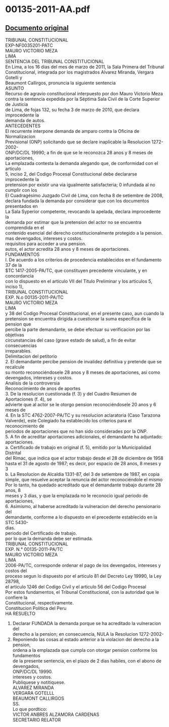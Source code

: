 
00135-2011-AA.pdf
=================
  
[Documento original](https://tc.gob.pe/jurisprudencia/2011/00135-2011-AA.pdf)  
---  
TRIBUNAL CONSTITUCIONAL  
EXP-NF0035201-PATC  
MAURO VICTORIO MEZA  
LIMA  
SENTENCIA DEL TRIBUNAL CONSTITUCIONAL  
En Lima, a los 16 dias del mes de marzo de 2011, la Sala Primera del Tribunal  
Constitucional, integrada por los magistrados Alvarez Miranda, Vergara Gotelli y  
Beaumont Callirgos, pronuncia la siguiente sentencia  
ASUNTO  
Recurso de agravio constitucional interpuesto por don Mauro Victorio Meza  
contra la sentencia expedida por la Séptima Sala Civil de la Corte Superior de Justicia  
de Lima, de fojas 132, su fecha 3 de marzo de 2010, que declara improcedente la  
demanda de autos.  
ANTECEDENTES  
El recurrente interpone demanda de amparo contra la Oficina de Normalizacion  
Previsional (ONP) solicitando que se declare inaplicable la Resolucion 1272-2002-  
ONP/DC/DL 19990; a fin de que se le reconozca 28 anos y 8 meses de aportaciones,  
La emplazada contesta la demanda alegando que, de conformidad con el articulo  
5, inciso 2, del Codigo Procesal Constitucional debe declararse improcedente la  
pretension por existir una via igualmente satisfacteria; 0 infundada al no cumplir con los  
El Cuadragésimo Juzgado Civil dé Lima, con fecha 8 de setiembre de 2008,  
declara fundada la demanda por considerar que con los documentos presentados en  
La Sala Syperior competente, revocando la apelada, declara improcedente la  
demanda por estimar que la pretension del actor no se encuentra comprendida en el  
contenido esencial del derecho constitucionalmente protegido a la pension.  
mas devengados, intereses y costos.  
requisitos para acceder a una pension.  
autos, el actor acredita 28 anos y 8 meses de aportaciones.  
FUNDAMENTOS  
I. De acuerdo a los criterios de procedencia establecidos en el fundamento 37 de la  
$TC 1417-2005-PA/TC, que constituyen precedente vinculante, y en concordancia  
con lo dispuesto en el articulo VII del Titulo Preliminar y los articulos 5, inciso 1),  
TRIBUNAL CONSTITUCIONAL  
EXP. N.o 00135-2011-PA/TC  
MAURO VICTORIO MEZA  
LIMA  
y 38 del Codigo Procesal Constitucional, en el presente caso, aun cuando la  
pretension se encuentra dirigida a cuestionar la suma especifica de la pension que  
percibe la parte demandante, se debe efectuar su verificacion por las objetivas  
circunstancias del caso (grave estado de salud), a fin de evitar consecuencias  
irreparables.  
Delimitacion del petitorio  
2. El demandante percibe pension de invalidez definitiva y pretende que se recalcule  
su monto reconociéndosele 28 anos y 8 meses de aportaciones, asi como  
devengados, intereses y costos.  
Analisis de la controversia  
Reconocimiento de anos de aportes  
3. De la resolucion cuestionada (f. 3) y del Cuadro Resumen de Aportaciones (f. 4), se  
advierte que al actor se le otorgo pension reconociéndosele 20 anos y 6 meses de  
4. En la STC 4762-2007-PA/TC y su resolucion aclaratoria (Caso Tarazona  
Valverde), este Colegiado ha establecido los criterios para el reconocimiento de  
periodos de aportaciones que no han sido considerades por la ONP.  
5. A fin de acreditar aportaciones adicionales, el demandante ha adjuntado:  
aportaciones.  
a. Certificado de trabajo en original (f. 5), emitido por la Municipalidad Distrital  
del Rimac, que indica que el actor trabajo desde el 28 de diciembre de 1958  
hasta el 31 de agosto de 1987; es decir, por espacio de 28 anos, 8 meses y 3  
b. La Resolucion de Alcaldia 1331-87, del 3 de setiembre de 1987, en copia  
simple, que resuelve aceptar la renuncia del actor reconociéndole el mismo  
Por lo tanto, ha quedado acreditado que el demandante trabajo durante 28 anos, 8  
meses y 3 dias, y que la emplazada no le reconocio igual periodo de aportaciones,  
6. Asimismo, al haberse acreditado la vulneracion del derecho pensionario del  
demandante, conforme a lo dispuesto en el precedente establecido en la STC 5430-  
dias.  
periodo del Certificado de trabajo.  
por lo que la demanda debe ser estimada.  
TRIBUNAL CONSTITUCIONAL  
EXP. N.° 00135-2011-PA/TC  
MAURO VICTORIO MEZA  
LIMA  
2006-PA/TC, corresponde ordenar el pago de los devengados, intereses y costos del  
proceso segun lo dispuesto por el articulo 81 del Decreto Ley 19990, la Ley 28798,  
el articulo 1246 del Codigo Civil y el articulo 56 del Codigo Procesal  
Por estos fundamentos, el Tribunal Constitucional, con la autoridad que le confiere la  
Constitucional, respectivamente.  
Constitucion Politica del Peru  
HA RESUELTO  
1. Declarar FUNDADA la demanda porque se ha acreditado la vulneracion del  
derecho a la pension; en consecuencia, NULA la Resolucion 1272-2002-  
2. Reponiendo las cosas al estado anterior a la violacion del derecho a la pension,  
ordena a la emplazada que cumpla con otorgar pension conforme los fundamentos  
de la presente sentencia, en el plazo de 2 dias habiles, con el abono de devengados,  
ONP/DC/DL 19990.  
intereses y costos.  
Publiquese y notitiquese.  
ALVAREZ MIRANDA  
VERGARA GOTELLL  
BEAUMONT CALLIRGOS  
SS.  
Lo que pordtico:  
VICTOR ANBRES ALZAMORA CARDENAS  
SECRETARIO RELATOR
